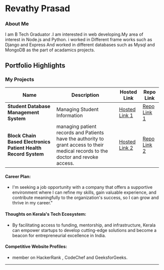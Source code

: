 # Revathy Prasad

### About Me

I am B Tech Graduator .I am interested in web developing.My area of interest in Node.js and Python.
i worked in Different frame works such as Django and Express
And worked in different databases such as Mysql and MongoDB as the part of acadamics projects.



## Portfolio Highlights

### My Projects

| Name                | Description                                                               | Hosted Link                              | Repo Link                                                      |
|---------------------|---------------------------------------------------------------------------|------------------------------------------|----------------------------------------------------------------|
| **Student Database Management System**                        |Managing Student Information                           | [Hosted Link 1](https://example.com)    | [Repo Link 1](https://github.com/username/project1)             |
| **Block Chain Based Electronics Patient Health Record System**|managing patient records and  Patients  have the authority to grant access to their medical records to the doctor and revoke access.                                               | [Hosted Link 2](https://ehrs-frontend.vercel.app/)    | [Repo Link 2](https://github.com/username/project2)             |




#### Career Plan:

- I'm seeking a job opportunity with a company that offers a supportive environment where I can refine my skills, gain valuable experience, and contribute meaningfully to the organization's success, so I can grow and thrive in my career."



#### Thoughts on Kerala's Tech Ecosystem:

- By facilitating access to funding, mentorship, and infrastructure, Kerala can empower startups to develop cutting-edge solutions and become a beacon for entrepreneurial excellence in India.



#### Competitive Website Profiles:
- member on HackerRank , CodeChef and GeeksforGeeks.

---
